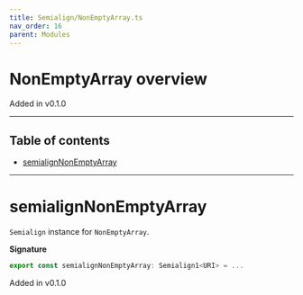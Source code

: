 ```yaml
---
title: Semialign/NonEmptyArray.ts
nav_order: 16
parent: Modules
---
```


# NonEmptyArray overview

Added in v0.1.0

---

<h2 class="text-delta">Table of contents</h2>

- [semialignNonEmptyArray](#semialignnonemptyarray)

---

# semialignNonEmptyArray

`Semialign` instance for `NonEmptyArray`.

**Signature**

```ts
export const semialignNonEmptyArray: Semialign1<URI> = ...
```

Added in v0.1.0
